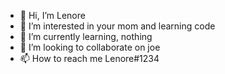 - 👋 Hi, I’m Lenore
- 👀 I’m interested in your mom and learning code
- 🌱 I’m currently learning, nothing
- 💞️ I’m looking to collaborate on joe
- 📫 How to reach me Lenore#1234
